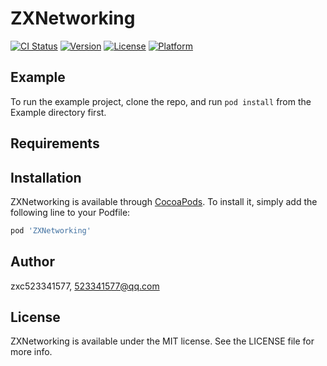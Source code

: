 # ZXNetworking

[![CI Status](https://img.shields.io/travis/zxc523341577/ZXNetworking.svg?style=flat)](https://travis-ci.org/zxc523341577/ZXNetworking)
[![Version](https://img.shields.io/cocoapods/v/ZXNetworking.svg?style=flat)](https://cocoapods.org/pods/ZXNetworking)
[![License](https://img.shields.io/cocoapods/l/ZXNetworking.svg?style=flat)](https://cocoapods.org/pods/ZXNetworking)
[![Platform](https://img.shields.io/cocoapods/p/ZXNetworking.svg?style=flat)](https://cocoapods.org/pods/ZXNetworking)

## Example

To run the example project, clone the repo, and run `pod install` from the Example directory first.

## Requirements

## Installation

ZXNetworking is available through [CocoaPods](https://cocoapods.org). To install
it, simply add the following line to your Podfile:

```ruby
pod 'ZXNetworking'
```

## Author

zxc523341577, 523341577@qq.com

## License

ZXNetworking is available under the MIT license. See the LICENSE file for more info.
